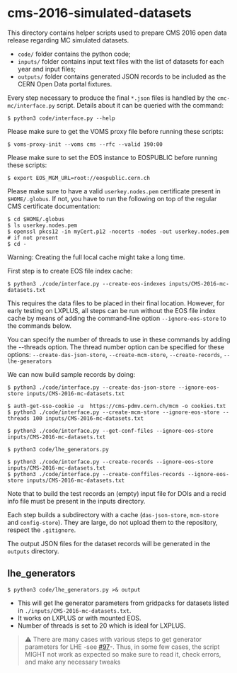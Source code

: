 # cms-2016-simulated-datasets

This directory contains helper scripts used to prepare CMS 2016 open data
release regarding MC simulated datasets.

- `code/` folder contains the python code;
- `inputs/` folder contains input text files with the list of datasets for each
  year and input files;
- `outputs/` folder contains generated JSON records to be included as the CERN
  Open Data portal fixtures.

Every step necessary to produce the final `*.json` files is handled by the
`cmc-mc/interface.py` script. Details about it can be queried with the command:

```console
$ python3 code/interface.py --help
```

Please make sure to get the VOMS proxy file before running these scripts:

```console
$ voms-proxy-init --voms cms --rfc --valid 190:00
```

Please make sure to set the EOS instance to EOSPUBLIC before running these scripts:

```console
$ export EOS_MGM_URL=root://eospublic.cern.ch
```
Please make sure to have a valid `userkey.nodes.pem` certificate present in
`$HOME/.globus`. If not, you have to run the following on top of the regular
CMS certificate documentation:

```console
$ cd $HOME/.globus
$ ls userkey.nodes.pem
$ openssl pkcs12 -in myCert.p12 -nocerts -nodes -out userkey.nodes.pem  # if not present
$ cd -
```

Warning: Creating the full local cache might take a long time.

First step is to create EOS file index cache:

```console
$ python3 ./code/interface.py --create-eos-indexes inputs/CMS-2016-mc-datasets.txt
```

This requires the data files to be placed in their final location. However, for
early testing on LXPLUS, all steps can be run without the EOS file index cache
by means of adding the command-line option `--ignore-eos-store` to the commands below.

You can specify the number of threads to use in these commands by adding the --threads option.
The thread number option can be specified for these options: 
`--create-das-json-store`, `--create-mcm-store`, `--create-records`, `--lhe-generators`

We can now build sample records by doing:

```console
$ python3 ./code/interface.py --create-das-json-store --ignore-eos-store inputs/CMS-2016-mc-datasets.txt

$ auth-get-sso-cookie -u  https://cms-pdmv.cern.ch/mcm -o cookies.txt
$ python3 ./code/interface.py --create-mcm-store --ignore-eos-store --threads 100 inputs/CMS-2016-mc-datasets.txt

$ python3 ./code/interface.py --get-conf-files --ignore-eos-store inputs/CMS-2016-mc-datasets.txt

$ python3 code/lhe_generators.py

$ python3 ./code/interface.py --create-records --ignore-eos-store inputs/CMS-2016-mc-datasets.txt
$ python3 ./code/interface.py --create-conffiles-records --ignore-eos-store inputs/CMS-2016-mc-datasets.txt
```

Note that to build the test records an (empty) input file for DOIs and a recid
info file must be present in the inputs directory.

Each step builds a subdirectory with a cache (`das-json-store`, `mcm-store` and
`config-store`). They are large, do not upload them to the repository, respect
the `.gitignore`.

The output JSON files for the dataset records will be generated in the
`outputs` directory.

## lhe_generators


```console
$ python3 code/lhe_generators.py >& output
```

- This will get lhe generator parameters from gridpacks for datasets listed in `./inputs/CMS-2016-mc-datasets.txt`.
- It works on LXPLUS or with mounted EOS.
- Number of threads is set to 20 which is ideal for LXPLUS.

> :warning:  There are many cases with various steps to get generator parameters for LHE -see [#97](https://github.com/cernopendata/data-curation/issues/97)-. Thus, in some few cases, the script MIGHT not work as expected so make sure to read it, check errors, and make any necessary tweaks
